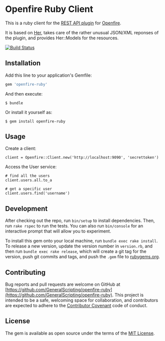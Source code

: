 # Openfire Ruby Client

This is a ruby client for the [REST API plugin](http://www.igniterealtime.org/projects/openfire/plugins/restapi/readme.html
) for [Openfire](http://www.igniterealtime.org/projects/openfire/).

It is based on [Her](https://github.com/remiprev/her), takes care of the rather unusual JSON/XML reponses of the plugin, and provides Her::Models for the resources.

[![Build Status](https://travis-ci.org/GeneralScripting/openfire-ruby.svg)](https://travis-ci.org/GeneralScripting/openfire-ruby)

## Installation

Add this line to your application's Gemfile:

```ruby
gem 'openfire-ruby'
```

And then execute:

    $ bundle

Or install it yourself as:

    $ gem install openfire-ruby

## Usage

Create a client:

    client = Openfire::Client.new('http://localhost:9090', 'secrettoken')

Access the User service:

    # find all the users
    client.users.all.to_a
    
    # get a specific user
    client.users.find('username')

## Development

After checking out the repo, run `bin/setup` to install dependencies. Then, run `rake rspec` to run the tests. You can also run `bin/console` for an interactive prompt that will allow you to experiment.

To install this gem onto your local machine, run `bundle exec rake install`. To release a new version, update the version number in `version.rb`, and then run `bundle exec rake release`, which will create a git tag for the version, push git commits and tags, and push the `.gem` file to [rubygems.org](https://rubygems.org).

## Contributing

Bug reports and pull requests are welcome on GitHub at [https://github.com/GeneralScripting/openfire-ruby](https://github.com/GeneralScripting/openfire-ruby). This project is intended to be a safe, welcoming space for collaboration, and contributors are expected to adhere to the [Contributor Covenant](contributor-covenant.org) code of conduct.


## License

The gem is available as open source under the terms of the [MIT License](http://opensource.org/licenses/MIT).

